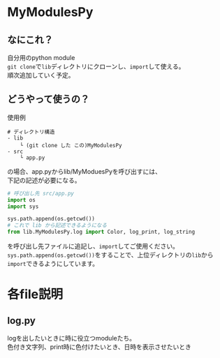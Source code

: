 # MyModulesPy
## なにこれ？
自分用のpython module  
`git clone`で`lib`ディレクトリにクローンし、`import`して使える。  
順次追加していく予定。  

## どうやって使うの？
使用例
```
# ディレクトリ構造
- lib
    └ (git clone した この)MyModulesPy
- src
    └ app.py
```
の場合、app.pyからlib/MyModuesPyを呼び出すには、  
下記の記述が必要になる。  
```py
# 呼び出し先 src/app.py
import os
import sys

sys.path.append(os.getcwd())
# これで lib から記述できるようになる
from lib.MyModulesPy.log import Color, log_print, log_string
```
を呼び出し先ファイルに追記し、`import`してご使用ください。  
`sys.path.append(os.getcwd())`をすることで、上位ディレクトリの`lib`から`import`できるようにしています。

# 各file説明
## log.py
logを出したいときに時に役立つmoduleたち。  
色付き文字列、print時に色付けたいとき、日時を表示させたいとき  